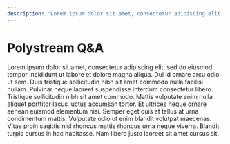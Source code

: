 ```yaml
---
description: 'Lorem ipsum dolor sit amet, consectetur adipiscing elit.'
---
```


# Polystream Q&A

Lorem ipsum dolor sit amet, consectetur adipiscing elit, sed do eiusmod tempor incididunt ut labore et dolore magna aliqua. Dui id ornare arcu odio ut sem. Duis tristique sollicitudin nibh sit amet commodo nulla facilisi nullam. Pulvinar neque laoreet suspendisse interdum consectetur libero. Tristique sollicitudin nibh sit amet commodo. Mattis vulputate enim nulla aliquet porttitor lacus luctus accumsan tortor. Et ultrices neque ornare aenean euismod elementum nisi. Semper eget duis at tellus at urna condimentum mattis. Vulputate odio ut enim blandit volutpat maecenas. Vitae proin sagittis nisl rhoncus mattis rhoncus urna neque viverra. Blandit turpis cursus in hac habitasse. Nam libero justo laoreet sit amet cursus sit.


